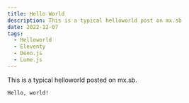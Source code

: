 ```yaml
---
title: Hello World
description: This is a typical helloworld post on mx.sb
date: 2022-12-07
tags:
  - Helloworld
  - Eleventy
  - Deno.js
  - Lume.js
---
```

This is a typical helloworld posted on mx.sb. 

```
Hello, world!
```
